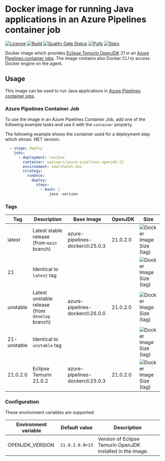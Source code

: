 # Docker image for running Java applications in an Azure Pipelines container job

<!-- markdownlint-disable MD013 -->
[![License](https://img.shields.io/badge/license-MIT-blue.svg?style=flat-square)](https://github.com/swissgrc/docker-azure-pipelines-openjdk-21/blob/main/LICENSE) [![Build](https://img.shields.io/github/actions/workflow/status/swissgrc/docker-azure-pipelines-openjdk-21/publish.yml?branch=develop&style=flat-square)](https://github.com/swissgrc/docker-azure-pipelines-openjdk-21/actions/workflows/publish.yml) [![Quality Gate Status](https://sonarcloud.io/api/project_badges/measure?project=swissgrc_docker-azure-pipelines-openjdk-21&metric=alert_status)](https://sonarcloud.io/summary/new_code?id=swissgrc_docker-azure-pipelines-openjdk-21) [![Pulls](https://img.shields.io/docker/pulls/swissgrc/azure-pipelines-openjdk.svg?style=flat-square)](https://hub.docker.com/r/swissgrc/azure-pipelines-openjdk) [![Stars](https://img.shields.io/docker/stars/swissgrc/azure-pipelines-openjdk.svg?style=flat-square)](https://hub.docker.com/r/swissgrc/azure-pipelines-openjdk)
<!-- markdownlint-restore -->

Docker image which provides [Eclipse Temurin OpenJDK] 21 in an [Azure Pipelines container jobs].
The image contains also Docker CLI to access Docker engine on the agent.

## Usage

This image can be used to run Java applications in [Azure Pipelines container jobs].

### Azure Pipelines Container Job

To use the image in an Azure Pipelines Container Job, add one of the following example tasks and use it with the `container` property.

The following example shows the container used for a deployment step which shows .NET version:

```yaml
  - stage: deploy
    jobs:
      - deployment: runJava
        container: swissgrc/azure-pipelines-openjdk:21
        environment: smarthotel-dev
        strategy:
          runOnce:
            deploy:
              steps:
                - bash: |
                    java -version
```

### Tags

| Tag         | Description                                                                                   | Base Image                       | OpenJDK   | Size                                                                                                                                |
|-------------|-----------------------------------------------------------------------------------------------|----------------------------------|-----------|-------------------------------------------------------------------------------------------------------------------------------------|
| latest      | Latest stable release (from `main` branch)                                                    | azure-pipelines-dockercli:25.0.3 | 21.0.2.0  | ![Docker Image Size (tag)](https://img.shields.io/docker/image-size/swissgrc/azure-pipelines-openjdk/latest?style=flat-square)      |
| 21          | Identical to `latest` tag                                                                     |                                  |           | ![Docker Image Size (tag)](https://img.shields.io/docker/image-size/swissgrc/azure-pipelines-openjdk/21?style=flat-square)          |
| unstable    | Latest unstable release (from `develop` branch)                                               | azure-pipelines-dockercli:26.0.0 | 21.0.2.0  | ![Docker Image Size (tag)](https://img.shields.io/docker/image-size/swissgrc/azure-pipelines-openjdk/unstable?style=flat-square)    |
| 21-unstable | Identical to `unstable` tag                                                                   |                                  |           | ![Docker Image Size (tag)](https://img.shields.io/docker/image-size/swissgrc/azure-pipelines-openjdk/21-unstable?style=flat-square) |
| 21.0.2.0    | Eclipse Temurin 21.0.2                                                                        | azure-pipelines-dockercli:25.0.3 | 21.0.2.0  | ![Docker Image Size (tag)](https://img.shields.io/docker/image-size/swissgrc/azure-pipelines-openjdk/21.0.2.0?style=flat-square)    |

### Configuration

These environment variables are supported:

| Environment variable   | Default value        | Description                                                      |
|------------------------|----------------------|------------------------------------------------------------------|
| OPENJDK_VERSION        | `21.0.2.0.0+13`      | Version of Eclipse Temurin OpenJDK installed in the image.       |

[Eclipse Temurin OpenJDK]: https://adoptium.net/temurin/
[Azure Pipelines container jobs]: https://docs.microsoft.com/en-us/azure/devops/pipelines/process/container-phases
